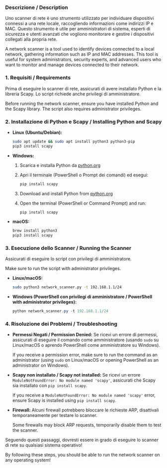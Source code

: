 ### **Descrizione / Description**
Uno scanner di rete è uno strumento utilizzato per individuare dispositivi connessi a una rete locale, raccogliendo informazioni come indirizzi IP e MAC. Questo strumento è utile per amministratori di sistema, esperti di sicurezza e utenti avanzati che vogliono monitorare e gestire i dispositivi collegati alla propria rete.

A network scanner is a tool used to identify devices connected to a local network, gathering information such as IP and MAC addresses. This tool is useful for system administrators, security experts, and advanced users who want to monitor and manage devices connected to their network.

### **1. Requisiti / Requirements**
Prima di eseguire lo scanner di rete, assicurati di avere installato Python e la libreria Scapy. Lo script richiede anche privilegi di amministratore.

Before running the network scanner, ensure you have installed Python and the Scapy library. The script also requires administrator privileges.

### **2. Installazione di Python e Scapy / Installing Python and Scapy**
- **Linux (Ubuntu/Debian):**
  ```bash
  sudo apt update && sudo apt install python3 python3-pip
  pip3 install scapy
  ```
- **Windows:**
  1. Scarica e installa Python da [python.org](https://www.python.org/)
  2. Apri il terminale (PowerShell o Prompt dei comandi) ed esegui:
     ```powershell
     pip install scapy
     ```
  
  1. Download and install Python from [python.org](https://www.python.org/)
  2. Open the terminal (PowerShell or Command Prompt) and run:
     ```powershell
     pip install scapy
     ```

- **macOS:**
  ```bash
  brew install python3
  pip3 install scapy
  ```

### **3. Esecuzione dello Scanner / Running the Scanner**
Assicurati di eseguire lo script con privilegi di amministratore.

Make sure to run the script with administrator privileges.

- **Linux/macOS:**
  ```bash
  sudo python3 network_scanner.py -t 192.168.1.1/24
  ```
- **Windows (PowerShell con privilegi di amministratore / PowerShell with administrator privileges):**
  ```powershell
  python network_scanner.py -t 192.168.1.1/24
  ```

### **4. Risoluzione dei Problemi / Troubleshooting**
- **Permessi Negati / Permission Denied:** Se ricevi un errore di permessi, assicurati di eseguire il comando come amministratore (usando `sudo` su Linux/macOS o aprendo PowerShell come amministratore su Windows).

  If you receive a permission error, make sure to run the command as an administrator (using `sudo` on Linux/macOS or opening PowerShell as an administrator on Windows).

- **Scapy non installato / Scapy not installed:** Se ricevi un errore `ModuleNotFoundError: No module named 'scapy'`, assicurati che Scapy sia installato con `pip install scapy`.

  If you receive a `ModuleNotFoundError: No module named 'scapy'` error, ensure Scapy is installed using `pip install scapy`.

- **Firewall:** Alcuni firewall potrebbero bloccare le richieste ARP, disattivali temporaneamente per testare lo scanner.

  Some firewalls may block ARP requests, temporarily disable them to test the scanner.

Seguendo questi passaggi, dovresti essere in grado di eseguire lo scanner di rete su qualsiasi sistema operativo!

By following these steps, you should be able to run the network scanner on any operating system!


